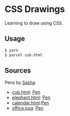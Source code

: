 # CSS Drawings

Learning to draw using CSS.

## Usage

```bash
$ yarn
$ parcel cub.html
```

## Sources

Pens by [Sasha](https://codepen.io/sashatran):

- [cub.html](./cub.html): [Pen](https://codepen.io/sashatran/pen/BpoLeE)
- [elephant.html](./elephant.html): [Pen](https://codepen.io/sashatran/pen/JEGJyz)
- [calendar.html](./calendar.html):[Pen](https://codepen.io/sashatran/pen/BpWLbN)
- [office.pug](./office.pug): [Pen](https://codepen.io/sashatran/pen/apaZjr)
